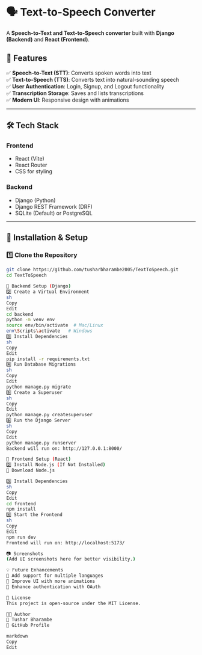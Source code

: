 # **🗣️ Text-to-Speech Converter**
A **Speech-to-Text and Text-to-Speech converter** built with **Django (Backend)** and **React (Frontend)**.

## **📌 Features**
✅ **Speech-to-Text (STT)**: Converts spoken words into text  
✅ **Text-to-Speech (TTS)**: Converts text into natural-sounding speech  
✅ **User Authentication**: Login, Signup, and Logout functionality  
✅ **Transcription Storage**: Saves and lists transcriptions  
✅ **Modern UI**: Responsive design with animations  

---

## **🛠️ Tech Stack**
### **Frontend**
- React (Vite)
- React Router
- CSS for styling  

### **Backend**
- Django (Python)
- Django REST Framework (DRF)
- SQLite (Default) or PostgreSQL  

---

## **🚀 Installation & Setup**
### **1️⃣ Clone the Repository**
```sh
git clone https://github.com/tusharbharambe2005/TextToSpeech.git
cd TextToSpeech

🔹 Backend Setup (Django)
2️⃣ Create a Virtual Environment
sh
Copy
Edit
cd backend
python -m venv env
source env/bin/activate  # Mac/Linux
env\Scripts\activate   # Windows
3️⃣ Install Dependencies
sh
Copy
Edit
pip install -r requirements.txt
4️⃣ Run Database Migrations
sh
Copy
Edit
python manage.py migrate
5️⃣ Create a Superuser
sh
Copy
Edit
python manage.py createsuperuser
6️⃣ Run the Django Server
sh
Copy
Edit
python manage.py runserver
Backend will run on: http://127.0.0.1:8000/

🔹 Frontend Setup (React)
2️⃣ Install Node.js (If Not Installed)
🔗 Download Node.js

3️⃣ Install Dependencies
sh
Copy
Edit
cd frontend
npm install
4️⃣ Start the Frontend
sh
Copy
Edit
npm run dev
Frontend will run on: http://localhost:5173/

📷 Screenshots
(Add UI screenshots here for better visibility.)

💡 Future Enhancements
🔹 Add support for multiple languages
🔹 Improve UI with more animations
🔹 Enhance authentication with OAuth

📜 License
This project is open-source under the MIT License.

🧑‍💻 Author
👤 Tushar Bharambe
🔗 GitHub Profile

markdown
Copy
Edit
